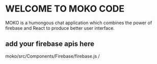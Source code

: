 # WELCOME TO MOKO CODE

MOKO is a humongous chat application which combines the power of firebase and React to produce better user interface.

## add your firebase apis here
moko/src/Components/Firebase/firebase.js /

